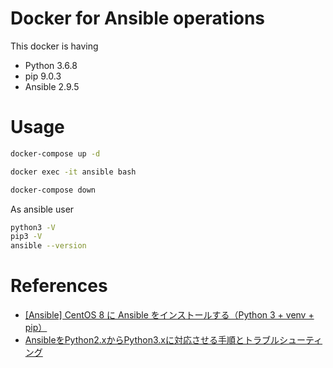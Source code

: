 # Docker for Ansible operations
This docker is having
- Python 3.6.8
- pip 9.0.3
- Ansible 2.9.5


# Usage

```bash
docker-compose up -d

docker exec -it ansible bash

docker-compose down
```

As ansible user
```bash
python3 -V
pip3 -V
ansible --version
```

# References

- [[Ansible] CentOS 8 に Ansible をインストールする（Python 3 + venv + pip）](https://tekunabe.hatenablog.jp/entry/2019/10/06/ansible_centos8_python3_pip)
- [AnsibleをPython2.xからPython3.xに対応させる手順とトラブルシューティング](https://qiita.com/comefigo/items/766d42100356bdea8ff8)
